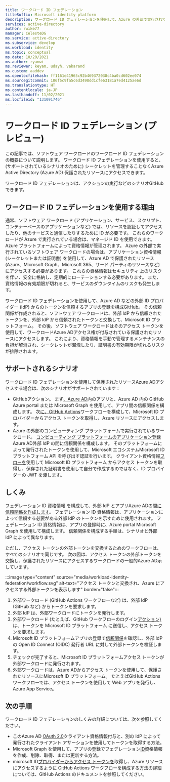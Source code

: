 ```yaml
---
title: ワークロード ID フェデレーション
titleSuffix: Microsoft identity platform
description: ワークロード ID フェデレーションを使用して、Azure の外部で実行されているワークロードに、シークレットや証明書を使用せずにAzure ADリソースへのアクセス権を付与します。 これにより、開発者は、Azure の外部で、長期のシークレットまたは証明書を格納して維持する必要が排除されます。
services: active-directory
author: rwike77
manager: CelesteDG
ms.service: active-directory
ms.subservice: develop
ms.workload: identity
ms.topic: conceptual
ms.date: 10/20/2021
ms.author: ryanwi
ms.reviewer: keyam, udayh, vakarand
ms.custom: aaddev
ms.openlocfilehash: ff1161e41965c92b469372038c4ba0cd602ee074
ms.sourcegitcommit: 106f5c9fa5c6d3498dd1cfe63181a7ed4125ae6d
ms.translationtype: HT
ms.contentlocale: ja-JP
ms.lasthandoff: 11/02/2021
ms.locfileid: "131091746"
---
```

# <a name="workload-identity-federation-preview"></a>ワークロード ID フェデレーション (プレビュー)
この記事では、ソフトウェア ワークロードのワークロード ID フェデレーションの概要について説明します。 ワークロード ID フェデレーションを使用すると、(サポートされているシナリオのために) シークレットを管理することなくAzure Active Directory (Azure AD) 保護されたリソースにアクセスできます。

ワークロード ID フェデレーションは、アクションの実行などのシナリオGitHubできます。

## <a name="why-use-workload-identity-federation"></a>ワークロード ID フェデレーションを使用する理由

通常、ソフトウェア ワークロード (アプリケーション、サービス、スクリプト、コンテナーベースのアプリケーションなど) では、リソースを認証してアクセスしたり、他のサービスと通信したりするために ID が必要です。  これらのワークロードが Azure で実行されている場合は、マネージド ID を使用できます。Azure プラットフォームによって資格情報が管理されます。  Azure の外部で実行されているソフトウェア ワークロードの場合は、アプリケーション資格情報 (シークレットまたは証明書) を使用して、Azure AD で保護されたリソース (Azure、Microsoft Graph、Microsoft 365、サード パーティのリソースなど) にアクセスする必要があります。  これらの資格情報はセキュリティ 上のリスクを伴い、安全に格納し、定期的にローテーションする必要があります。 また、資格情報の有効期限が切れると、サービスのダウンタイムのリスクも発生します。

ワークロード ID フェデレーションを使用して、Azure AD などの外部 ID プロバイダー (IdP) からのトークンを信頼するアプリの登録を構成GitHub。  その信頼関係が作成されると、ソフトウェア ワークロードは、外部 IdP から信頼されたトークンを、外部 IdP から信頼されたトークンと交換して、Microsoft ID プラットフォーム。  その後、ソフトウェア ワークロードはそのアクセス トークンを使用して、ワークロードAzure ADアクセス権が付与されている保護されたリソースにアクセスします。 これにより、資格情報を手動で管理するメンテナンスの負担が解消され、シークレットが漏洩したり、証明書の有効期限が切れるリスクが排除されます。

## <a name="supported-scenarios"></a>サポートされるシナリオ

ワークロード ID フェデレーションを使用して保護されたリソースAzure ADアクセスする場合は、次のシナリオがサポートされています：

- GitHubアクション。 まず[、Azure AD](workload-identity-federation-create-trust-github.md)内のアプリと、Azure AD 内の GitHub Azure portal または Microsoft Graph を使用して、アプリ間の信頼関係を構成します。 次[に、GitHub Actions](/azure/developer/github/connect-from-azure)ワークフローを構成して、Microsoft ID プロバイダーからアクセス トークンを取得し、Azure リソースにアクセスします。
- Azure の外部のコンピューティング プラットフォームで実行されているワークロード。 [コンピューティング プラットフォームのアプリケーション登録](workload-identity-federation-create-trust.md)Azure AD外部 IdP の間に信頼関係を構成します。 そのプラットフォームによって発行されたトークンを使用して、Microsoft エコシステムMicrosoft ID プラットフォーム API を呼び出す認証を行います。 クライアント資格情報[フローを](v2-oauth2-client-creds-grant-flow.md#third-case-access-token-request-with-a-federated-credential)使用して Microsoft ID プラットフォーム からアクセス トークンを取得し、保存された証明書を使用して自分で作成するのではなく、ID プロバイダーの JWT を渡します。

## <a name="how-it-works"></a>しくみ
フェデレーション ID 資格情報 を構成して、外部 IdP とアプリAzure ADの間[に信頼関係を作成します](/graph/api/resources/federatedidentitycredentials-overview?view=graph-rest-beta&preserve-view=true)。 フェデレーション ID 資格情報は、アプリケーションによって信頼する必要がある外部 IdP のトークンを示すために使用されます。 フェデレーション ID 資格情報は、アプリの登録時に、Azure portal Microsoft Graph を使用して構成します。  信頼関係を構成する手順は、シナリオと外部 IdP によって異なります。

ただし、アクセス トークンの外部トークンを交換するためのワークフローは、すべてのシナリオで同じです。 次の図は、アクセス トークンの外部トークンを交換し、保護されたリソースにアクセスするワークロードの一般的Azure AD示しています。

:::image type="content" source="media/workload-identity-federation/workflow.svg" alt-text="アクセス トークンと交換され、Azure にアクセスする外部トークンを表示します" border="false":::

1. 外部ワークロード (GitHub Actions ワークフローなど) は、外部 IdP (GitHub など) からトークンを要求します。
1. 外部 IdP は、外部ワークロードにトークンを発行します。
1. 外部ワークロード (たとえば、GitHub ワークフローのログイン[アクション)](v2-oauth2-client-creds-grant-flow.md#third-case-access-token-request-with-a-federated-credential)は、トークンを Microsoft ID プラットフォーム に送信し、アクセス トークンを要求します。
1. Microsoft ID プラットフォームアプリの登録で[信頼関係](workload-identity-federation-create-trust.md)を確認し、外部 IdP の Open ID Connect (OIDC) 発行者 URL に対して外部トークンを検証します。
1. チェックが完了すると、Microsoft ID プラットフォームアクセス トークンが外部ワークロードに発行されます。
1. 外部ワークロードは、Azure ADからアクセス トークンを使用して、保護されたリソースにMicrosoft ID プラットフォーム。 たとえばGitHub Actions ワークフローでは、アクセス トークンを使用して Web アプリを発行し、Azure App Service。

## <a name="next-steps"></a>次の手順
ワークロード ID フェデレーションのしくみの詳細については、次を参照してください。
- このAzure AD [OAuth 2.0](v2-oauth2-client-creds-grant-flow.md#third-case-access-token-request-with-a-federated-credential)クライアント資格情報付与と、別の IdP によって発行されたクライアント アサーションを使用してトークンを取得する方法。
- Microsoft Graph を使用して、アプリの登録でフェデレーション[ID](/graph/api/resources/federatedidentitycredentials-overview?view=graph-rest-beta&preserve-view=true)資格情報を作成、削除、取得、または更新する方法。
- microsoft ID[プロバイダーからアクセス トークンを](https://docs.github.com/actions/deployment/security-hardening-your-deployments/configuring-openid-connect-in-azure)取得し、Azure リソースにアクセスするように GitHub Actions ワークフローを構成する方法の詳細については、GitHub Actions のドキュメントを参照してください。
